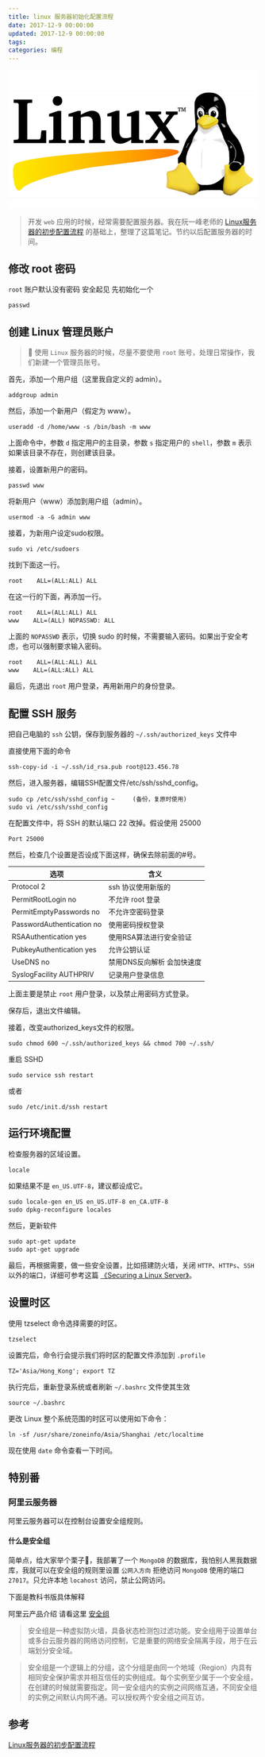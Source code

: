 ```yaml
---
title: linux 服务器初始化配置流程
date: 2017-12-9 00:00:00
updated: 2017-12-9 00:00:00
tags:
categories: 编程
---
```


![819542712-5a291b0bb9615_articlex](/media/819542712-5a291b0bb9615_articlex.jpeg)

> 开发 `web` 应用的时候，经常需要配置服务器。我在阮一峰老师的 [Linux服务器的初步配置流程](http://www.ruanyifeng.com/blog/2014/03/server_setup.html) 的基础上，整理了这篇笔记。节约以后配置服务器的时间。 

## 修改 root 密码

`root` 账户默认没有密码 安全起见 先初始化一个

```
passwd
```

## 创建 Linux 管理员账户

> 🐧 使用 `Linux` 服务器的时候，尽量不要使用 `root` 账号，处理日常操作，我们新建一个管理员账号。

首先，添加一个用户组（这里我自定义的 admin）。

```
addgroup admin
```

然后，添加一个新用户（假定为 www）。

```
useradd -d /home/www -s /bin/bash -m www

```

上面命令中，参数 `d` 指定用户的主目录，参数 `s` 指定用户的 `shell`，参数 `m` 表示如果该目录不存在，则创建该目录。

接着，设置新用户的密码。

```
passwd www
```

将新用户（www）添加到用户组（admin）。

```
usermod -a -G admin www 
```
接着，为新用户设定sudo权限。

```
sudo vi /etc/sudoers
```

找到下面这一行。

```
root    ALL=(ALL:ALL) ALL
```

在这一行的下面，再添加一行。

```
root    ALL=(ALL:ALL) ALL
www    ALL=(ALL) NOPASSWD: ALL
```

上面的 `NOPASSWD` 表示，切换 sudo 的时候，不需要输入密码。如果出于安全考虑，也可以强制要求输入密码。

```
root    ALL=(ALL:ALL) ALL
www    ALL=(ALL:ALL) ALL
```

最后，先退出 `root` 用户登录，再用新用户的身份登录。

## 配置 SSH 服务

把自己电脑的 `ssh` 公钥，保存到服务器的 `~/.ssh/authorized_keys` 文件中

直接使用下面的命令

```
ssh-copy-id -i ~/.ssh/id_rsa.pub root@123.456.78
```

然后，进入服务器，编辑SSH配置文件/etc/ssh/sshd_config。

```
sudo cp /etc/ssh/sshd_config ~     (备份，复原时使用)
sudo vi /etc/ssh/sshd_config
```

在配置文件中，将 SSH 的默认端口 22 改掉。假设使用 25000

```
Port 25000
```

然后，检查几个设置是否设成下面这样，确保去除前面的#号。

选项|含义
---|---
Protocol 2  | ssh 协议使用新版的
PermitRootLogin no |不允许 root 登录
PermitEmptyPasswords no |  不允许空密码登录
PasswordAuthentication no |  使用密码授权登录
RSAAuthentication yes | 使用RSA算法进行安全验证
PubkeyAuthentication yes | 允许公钥认证
UseDNS no | 禁用DNS反向解析 会加快速度
SyslogFacility AUTHPRIV | 记录用户登录信息

上面主要是禁止 `root` 用户登录，以及禁止用密码方式登录。

保存后，退出文件编辑。

接着，改变authorized_keys文件的权限。

```
sudo chmod 600 ~/.ssh/authorized_keys && chmod 700 ~/.ssh/
```

重启 SSHD

```
sudo service ssh restart
```

或者

```
sudo /etc/init.d/ssh restart
```

## 运行环境配置

检查服务器的区域设置。

```
locale
```

如果结果不是 `en_US.UTF-8`，建议都设成它。

```
sudo locale-gen en_US en_US.UTF-8 en_CA.UTF-8
sudo dpkg-reconfigure locales
```

然后，更新软件

```
sudo apt-get update
sudo apt-get upgrade
```

最后，再根据需要，做一些安全设置，比如搭建防火墙，关闭 `HTTP`、`HTTPs`、`SSH` 以外的端口，详细可参考这篇 [《Securing a Linux Server》](http://spenserj.com/blog/2013/07/15/securing-a-linux-server/)。

## 设置时区

使用 tzselect 命令选择需要的时区。

```shell
tzselect
```

设置完后，命令行会提示我们将时区的配置文件添加到 `.profile`

```shell
TZ='Asia/Hong_Kong'; export TZ
```

执行完后，重新登录系统或者刷新 `~/.bashrc` 文件使其生效

```shell
source ~/.bashrc
```

更改 Linux 整个系统范围的时区可以使用如下命令：

```shell
ln -sf /usr/share/zoneinfo/Asia/Shanghai /etc/localtime
```

现在使用 `date` 命令查看一下时间。

## 特别番

### 阿里云服务器

阿里云服务器可以在控制台设置安全组规则。

#### 什么是安全组

简单点，给大家举个栗子🌰，我部署了一个 `MongoDB` 的数据库，我怕别人黑我数据库，我就可以在安全组的规则里设置 `公网入方向` 拒绝访问 `MongoDB` 使用的端口 `27017`。只允许本地 `locahost` 访问，禁止公网访问。

下面是教科书版具体解释

阿里云产品介绍 请看这里 [安全组](https://www.alibabacloud.com/help/zh/doc-detail/25387.htm)

> 安全组是一种虚拟防火墙，具备状态检测包过滤功能。安全组用于设置单台或多台云服务器的网络访问控制，它是重要的网络安全隔离手段，用于在云端划分安全域。

>安全组是一个逻辑上的分组，这个分组是由同一个地域（Region）内具有相同安全保护需求并相互信任的实例组成。每个实例至少属于一个安全组，在创建的时候就需要指定。同一安全组内的实例之间网络互通，不同安全组的实例之间默认内网不通。可以授权两个安全组之间互访。

## 参考
[Linux服务器的初步配置流程](http://www.ruanyifeng.com/blog/2014/03/server_setup.html)


